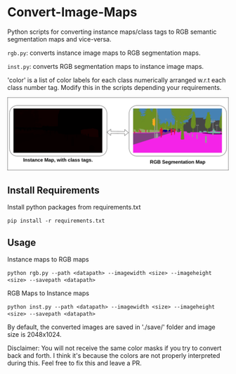 # Convert-Image-Maps
Python scripts for converting instance maps/class tags to RGB semantic segmentation maps and vice-versa.

`rgb.py`: converts instance image maps to RGB segmentation maps. 

`inst.py`: converts RGB segmentation maps to instance image maps. 

'color' is a list of color labels for each class numerically arranged w.r.t each class number tag. Modify
	this in the scripts depending your requirements.  
	
<td><img width="800px" src="demo/demo.png"></td>


## Install Requirements

Install python packages from requirements.txt
```
pip install -r requirements.txt
```
## Usage 
Instance maps to RGB maps
```
python rgb.py --path <datapath> --imagewidth <size> --imageheight <size> --savepath <datapath>

```
RGB Maps to Instance maps

```
python inst.py --path <datapath> --imagewidth <size> --imageheight <size> --savepath <datapath>

```


By default, the converted images are saved in './save/' folder and image size is 2048x1024. 

Disclaimer: You will not receive the same color masks if you try to convert back and forth. I think it's because the colors are not properly interpreted during this. Feel free to fix this and leave a PR.  
